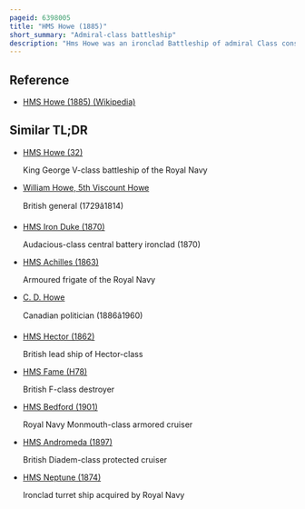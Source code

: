 ```yaml
---
pageid: 6398005
title: "HMS Howe (1885)"
short_summary: "Admiral-class battleship"
description: "Hms Howe was an ironclad Battleship of admiral Class constructed for the royal Navy during the 1880s. The Ship was assigned to the Channel Fleet in Mid-1890 and was badly damaged when she ran aground in late 1892. After Repairs were completed Howe was transferred in late 1893 to the mediterranean Fleet. In late 1896 she returned Home and became a Guard in Ireland. Howe remained there until late 1901 when she was assigned to the Reserve Fleet. The Ship was paid off three Years later and was sold for Scrap in 1910."
---
```


## Reference

- [HMS Howe (1885) (Wikipedia)](https://en.wikipedia.org/?curid=6398005)

## Similar TL;DR

- [HMS Howe (32)](/tldr/en/hms-howe-32)

  King George V-class battleship of the Royal Navy

- [William Howe, 5th Viscount Howe](/tldr/en/william-howe-5th-viscount-howe)

  British general (1729â1814)

- [HMS Iron Duke (1870)](/tldr/en/hms-iron-duke-1870)

  Audacious-class central battery ironclad (1870)

- [HMS Achilles (1863)](/tldr/en/hms-achilles-1863)

  Armoured frigate of the Royal Navy

- [C. D. Howe](/tldr/en/c-d-howe)

  Canadian politician (1886â1960)

- [HMS Hector (1862)](/tldr/en/hms-hector-1862)

  British lead ship of Hector-class

- [HMS Fame (H78)](/tldr/en/hms-fame-h78)

  British F-class destroyer

- [HMS Bedford (1901)](/tldr/en/hms-bedford-1901)

  Royal Navy Monmouth-class armored cruiser

- [HMS Andromeda (1897)](/tldr/en/hms-andromeda-1897)

  British Diadem-class protected cruiser

- [HMS Neptune (1874)](/tldr/en/hms-neptune-1874)

  Ironclad turret ship acquired by Royal Navy
